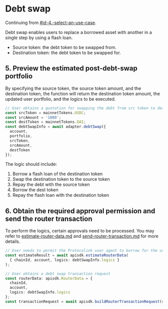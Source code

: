 # Debt swap

Continuing from [#id-4.-select-an-use-case](./#id-4.-select-an-use-case "mention").

Debt swap enables users to replace a borrowed asset with another in a single step by using a flash loan.

* Source token: the debt token to be swapped from.
* Destination token: the debt token to be swapped for.

## 5. Preview the estimated post-debt-swap portfolio

By specifying the source token, the source token amount, and the destination token, the function will return the destination token amount, the updated user portfolio, and the logics to be executed.

```typescript
// User obtains a quotation for swapping the debt from src token to dest token
const srcToken = mainnetTokens.USDC;
const srcAmount = '1000';
const destToken = mainnetTokens.DAI;
const debtSwapInfo = await adapter.debtSwap({
  account,
  portfolio,
  srcToken,
  srcAmount,
  destToken
});
```

The logic should include:

1. Borrow a flash loan of the destination token
2. Swap the destination token to the source token
3. Repay the debt with the source token
4. Borrow the dest token
5. Repay the flash loan with the destination token

## 6. Obtain the required approval permission and send the router transaction

To perform the logics, certain approvals need to be processed. You may refer to [estimate-router-data.md](../../protocolink-sdk/estimate-router-data.md "mention") and [send-router-transaction.md](../../protocolink-sdk/send-router-transaction.md "mention") for more details.

```typescript
// User needs to permit the Protocolink user agent to borrow for the user
const estimateResult = await apisdk.estimateRouterData(
  { chainId, account, logics: debtSwapInfo.logics }
);

// User obtains a debt swap transaction request
const routerData: apisdk.RouterData = {
  chainId,
  account,
  logics: debtSwapInfo.logics
};
const transactionRequest = await apisdk.buildRouterTransactionRequest(routerData);
```
